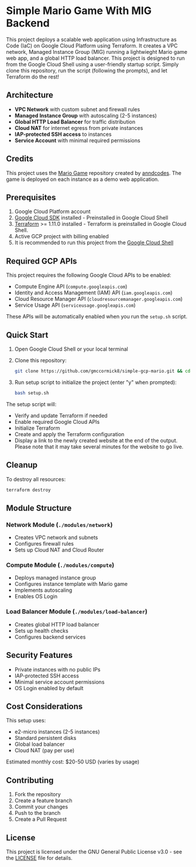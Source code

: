# Simple Mario Game With MIG Backend

This project deploys a scalable web application using Infrastructure as Code (IaC) on Google Cloud Platform using Terraform. 
It creates a VPC network, Managed Instance Group (MIG) running a lightwieght Mario game web app, and a global HTTP load balancer. 
This project is designed to run from the Google Cloud Shell using a user-friendly startup script. Simply clone this repository, run the script (following the prompts), and let Terraform do the rest!

## Architecture

- **VPC Network** with custom subnet and firewall rules
- **Managed Instance Group** with autoscaling (2-5 instances)
- **Global HTTP Load Balancer** for traffic distribution
- **Cloud NAT** for internet egress from private instances
- **IAP-protected SSH access** to instances
- **Service Account** with minimal required permissions

## Credits

This project uses the [Mario Game](https://github.com/anndcodes/mario-game) repository created by [anndcodes](https://github.com/anndcodes). The game is deployed on each instance as a demo web application.

## Prerequisites

1. Google Cloud Platform account
2. [Google Cloud SDK](https://cloud.google.com/sdk/docs/install) installed - Preinstalled in Google Cloud Shell
3. [Terraform](https://www.terraform.io/downloads.html) >= 1.11.0 installed - Terraform is preinstalled in Google Cloud Shell. 
4. Active GCP project with billing enabled
5. It is recommended to run this project from the [Google Cloud Shell](https://cloud.google.com/shell/docs/using-cloud-shell)

## Required GCP APIs

This project requires the following Google Cloud APIs to be enabled:

- Compute Engine API (`compute.googleapis.com`)
- Identity and Access Management (IAM) API (`iam.googleapis.com`)
- Cloud Resource Manager API (`cloudresourcemanager.googleapis.com`)
- Service Usage API (`serviceusage.googleapis.com`)

These APIs will be automatically enabled when you run the `setup.sh` script.

## Quick Start

1. Open Google Cloud Shell or your local terminal

2. Clone this repository:

   ```bash
   git clone https://github.com/gmccormick8/simple-gcp-mario.git && cd simple-gcp-mario
   ```

3. Run setup script to initialize the project (enter "y" when prompted):

   ```bash
   bash setup.sh
   ```

The setup script will:

- Verify and update Terraform if needed
- Enable required Google Cloud APIs
- Initialize Terraform
- Create and apply the Terraform configuration
- Display a link to the newly created website at the end of the output. Please note that it may take several minutes for the website to go live.

## Cleanup

To destroy all resources:

```bash
terraform destroy
```

## Module Structure

### Network Module (`./modules/network`)

- Creates VPC network and subnets
- Configures firewall rules
- Sets up Cloud NAT and Cloud Router

### Compute Module (`./modules/compute`)

- Deploys managed instance group
- Configures instance template with Mario game
- Implements autoscaling
- Enables OS Login

### Load Balancer Module (`./modules/load-balancer`)

- Creates global HTTP load balancer
- Sets up health checks
- Configures backend services

## Security Features

- Private instances with no public IPs
- IAP-protected SSH access
- Minimal service account permissions
- OS Login enabled by default

## Cost Considerations

This setup uses:

- e2-micro instances (2-5 instances)
- Standard persistent disks
- Global load balancer
- Cloud NAT (pay per use)

Estimated monthly cost: $20-50 USD (varies by usage)

## Contributing

1. Fork the repository
2. Create a feature branch
3. Commit your changes
4. Push to the branch
5. Create a Pull Request

## License

This project is licensed under the GNU General Public License v3.0 - see the [LICENSE](LICENSE) file for details.
